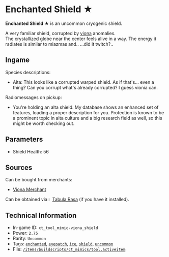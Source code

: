 # Enchanted Shield ★

 **Enchanted Shield ★** is an uncommon cryogenic shield.

A very familiar shield, corrupted by [viona](https://ceterai.github.io/MyEnternia/Wiki/Tags/Viona) anomalies.  
The crystallized globe near the center feels alive in a way. The energy it radiates is similar to miazmas and.. ...did it twitch?..

## Ingame

Species descriptions:

- Alta: This looks like a corrupted warped shield. As if that's... even a thing? Can you corrupt what's already corrupted? I guess vionia can.

Radiomessages on pickup:

- You're holding an alta shield. My database shows an enhanced set of features, loading a proper description for you. Protection is known to be a prominent topic in alta culture and a big research field as well, so this might be worth checking out.

## Parameters

- Shield Health: 56

## Sources

Can be bought from merchants:

- [Viona Merchant](https://ceterai.github.io/MyEnternia/Wiki/VionaMerchant)

Can be obtained via <img src="https://steamuserimages-a.akamaihd.net/ugc/263843960696222713/3EC9A7C005541F7D577EBCB8C5736B4EFC9973D6/" alt="icon" width="8" height="12"/> [Tabula Rasa](https://community.playstarbound.com/resources/the-tabula-rasa.3222/) (if you have it installed).

## Technical Information

- In-game ID: `ct_tool_mimic-viona_shield`
- Power: `2.75`
- Rarity: `Uncommon`
- Tags: [`enchanted`](https://ceterai.github.io/MyEnternia/Wiki/Tags/Enchanted), [`eyepatch`](https://ceterai.github.io/MyEnternia/Wiki/Tags/Eyepatch), [`ice`](https://ceterai.github.io/MyEnternia/Wiki/Tags/Ice), [`shield`](https://ceterai.github.io/MyEnternia/Wiki/Tags/Shield), [`uncommon`](https://ceterai.github.io/MyEnternia/Wiki/Tags/Uncommon)
- File: [`/items/buildscripts/ct_mimics/tool.activeitem`](https://github.com/Ceterai/Enternia/blob/main/items/buildscripts/ct_mimics/tool.activeitem)
